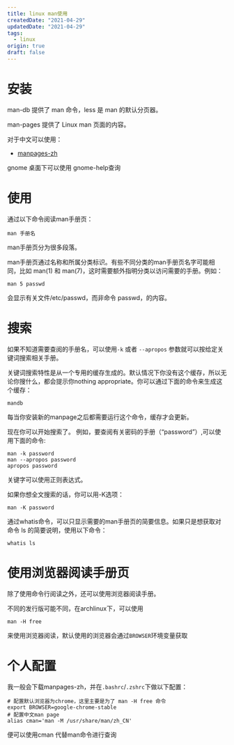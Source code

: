 ```yaml
---
title: linux man使用
createdDate: "2021-04-29"
updatedDate: "2021-04-29"
tags:
  - linux
origin: true
draft: false
---
```


# 安装

man-db 提供了 man 命令，less 是 man 的默认分页器。

man-pages 提供了 Linux man 页面的内容。

对于中文可以使用：

* [manpages-zh](https://github.com/man-pages-zh/manpages-zh)

gnome 桌面下可以使用 gnome-help查询

# 使用

通过以下命令阅读man手册页：
```
man 手册名
```

man手册页分为很多段落。

man手册页通过名称和所属分类标识。有些不同分类的man手册页名字可能相同，比如 man(1) 和 man(7)，这时需要额外指明分类以访问需要的手册。例如：

```
man 5 passwd
```
会显示有关文件/etc/passwd，而非命令 passwd，的内容。

# 搜索

如果不知道需要查阅的手册名，可以使用`-k` 或者 `--apropos` 参数就可以按给定关键词搜索相关手册。

关键词搜索特性是从一个专用的缓存生成的。默认情况下你没有这个缓存，所以无论你搜什么，都会提示你nothing appropriate。你可以通过下面的命令来生成这个缓存：

```
mandb
```

每当你安装新的manpage之后都需要运行这个命令，缓存才会更新。

现在你可以开始搜索了。 例如，要查阅有关密码的手册（“password”）,可以使用下面的命令:

```
man -k password
man --apropos password
apropos password
```

关键字可以使用正则表达式。

如果你想全文搜索的话，你可以用-K选项：

```
man -K password
```

通过whatis命令，可以只显示需要的man手册页的简要信息。如果只是想获取对命令 ls 的简要说明，使用以下命令：

```
whatis ls
```

# 使用浏览器阅读手册页

除了使用命令行阅读之外，还可以使用浏览器阅读手册。

不同的发行版可能不同，在archlinux下，可以使用

```
man -H free
```
来使用浏览器阅读，默认使用的浏览器会通过`BROWSER`环境变量获取

# 个人配置

我一般会下载manpages-zh，并在`.bashrc`/`.zshrc`下做以下配置：

```
# 配置默认浏览器为chrome，这里主要是为了 man -H free 命令
export BROWSER=google-chrome-stable
# 配置中文man page
alias cman='man -M /usr/share/man/zh_CN'
```

便可以使用cman 代替man命令进行查询

